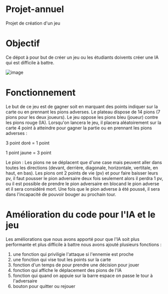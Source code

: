 # Projet-annuel

Projet de création d'un jeu 


# Objectif
Ce dépot à pour but de créer un jeu ou les étudiants doivents créer une IA qui est difficile à battre.



![image](https://github.com/kell2107/Projet-annuel/assets/118818048/cc44beb3-9faa-49eb-88a1-7b41c14ccfc5)






# Fonctionnement 
Le but de ce jeu est de gagner soit en marquant des points indiquer sur la carte ou en prennant les pions adverses. Le plateau dispose de 14 pions (7 pions pour les deux joueurs). Le jeu oppose les pions bleu (joueur) contre les pions rouge (IA). Lorsqu'on lancera le jeu, il placera aléatoirement sur la carte 4 point à atteindre pour gagner la partie ou en prennant les pions adverses :

3 point doré = 1 point

1 point jaune = 3 point


Le pion : Les pions ne se déplacent que d'une case mais peuvent aller dans toutes les directions (devant, derrière, diagonale, horizontale, vertitale, en haut, en bas). Les pions ont 2 points de vie (pv) et pour faire baisser leurs pv, il faut pousser le pion adversaire deux fois seulement alors il perdra 1 pv, ou il est possible de prendre le pion adversaire en blocand le pion adverse et il sera considéré mort. Une fois que le pion adverse à été poussé, il sera dans l'incapacité de pouvoir bouger au prochain tour.


# Amélioration du code pour l'IA et le jeu
Les améliorations que nous avons apporté pour que l'IA soit plus performante et plus difficile à battre nous avons ajouté plusieurs fonctions :

1) une fonction qui priviligie l'attaque si l'ennemie est proche
2) une fonction qui vise tout les points sur la carte
3) fonction d'un temps de pour prendre une décision pour jouer
4) fonction qui affiche le déplacement des pions de l'IA
5) fonction qui quand on appuie sur la barre espace on passe le tour à l'adversaire
6) bouton pour quitter ou rejouer



